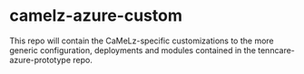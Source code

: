 # camelz-azure-custom
This repo will contain the CaMeLz-specific customizations to the more generic configuration, deployments and modules contained in the tenncare-azure-prototype repo.
